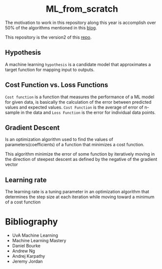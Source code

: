 <div align='center'>
    <h1><b>ML_from_scratch</b></h1>
</div>

The motivation to work in this repository along this year is accomplish over 50% of the algorithms mentioned in this [blog](https://terenceshin.medium.com/all-machine-learning-algorithms-you-should-know-for-2023-843dba11419c).

This repository is the version2 of this [repo](https://github.com/jeremy-jmc/ML_Algorithms/).

## **Hypothesis**

A machine learning `hypothesis` is a candidate model that approximates a target function for mapping input to outputs.

## **Cost Function vs. Loss Functions**

`Cost function` is a function that measures the performance of a ML model for given data, is basically the calculation of the error between predicted values and expected values. `Cost Function` is the average of error of n-sample in the data and `Loss Function` is the error for individual data points.

## **Gradient Descent**

Is an optimization algorithm used to find the values of parameters(coefficients) of a function that minimizes a cost function.

This algorithm minimize the error of some function by iteratively moving in the direction of steepest descent as defined by the negative of the gradient vector


## **Learning rate**

The learning rate is a tuning parameter in an optimization algorithm that determines the step size at each iteration while moving toward a minimum of a cost function

# Bibliography

- UvA Machine Learning 
- Machine Learning Mastery
- Daniel Bourke
- Andrew Ng
- Andrej Karpathy
- Jeremy Jordan
